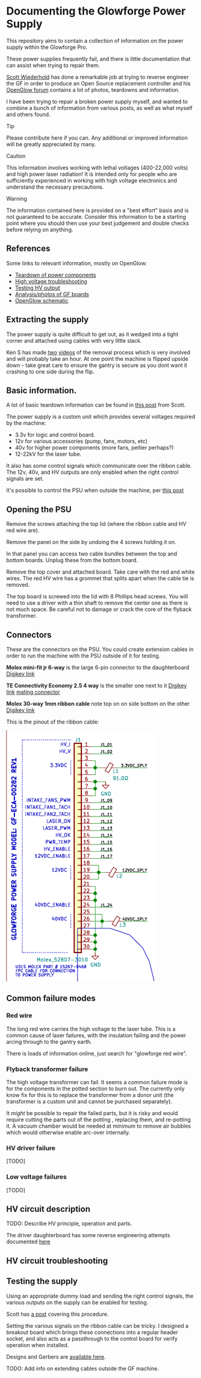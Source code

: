 # Documenting the Glowforge Power Supply

This repository aims to contain a collection of information on the
power supply within the Glowforge Pro.

These power supplies frequently fail, and there is little documentation
that can assist when trying to repair them.

[Scott Wiederhold](https://community.openglow.org/u/scottw514/summary) has
done a remarkable job at trying to reverse engineer the GF in order to
produce an Open Source replacement controller and his
[OpenGlow forum](http://community.openglow.org/) contains a lot of
photos, teardowns and information.

I have been trying to repair a broken power supply myself, and wanted
to combine a bunch of information from various posts, as well as what
myself and others found.

> [!TIP]
> Please contribute here if you can. Any additional or improved
> information will be greatly appreciated by many.

> [!CAUTION]
> This information involves working with lethal voltages (400-22,000 volts)
> and high power laser radiation!
> It is intended only for people who are sufficiently experienced in
> working with high voltage electronics and understand the necessary
> precautions.

> [!WARNING]
> The information contained here is provided on a "best effort" basis
> and is not guaranteed to be accurate. Consider this information to
> be a starting point where you should then use your best judgement
> and double checks before relying on anything.

## References

Some links to relevant information, mostly on OpenGlow:

 * [Teardown of power components](https://community.openglow.org/t/reverse-engineering-pr0n/242/2)
 * [High voltage troubleshooting](https://community.openglow.org/t/laser-not-firing/680/2)
 * [Testing HV output](https://community.openglow.org/t/gf-not-fire-working-process/847/2)
 * [Analysis/photos of GF boards](https://community.openglow.org/t/list-of-ics-on-the-control-board/988)
 * [OpenGlow schematic](https://community.openglow.org/t/openglow-prototype-2-schematics/255)

## Extracting the supply

The power supply is quite difficult to get out, as it wedged into a tight
corner and attached using cables with very little slack.

Ken S has made [two](https://www.youtube.com/watch?v=dVIbavUEy1M)
[videos](https://www.youtube.com/watch?v=0B0-IHG0M_s) of the removal
process which is very involved and will probably take an hour.
At one point the machine is flipped upside down - take great care
to ensure the gantry is secure as you dont want it crashing to
one side during the flip.

## Basic information.

A lot of basic teardown information can be found in
[this post](https://community.openglow.org/t/reverse-engineering-pr0n/242)
from Scott.

The power supply is a custom unit which provides several voltages
required by the machine:

 * 3.3v for logic and control board.
 * 12v for various accessories (pump, fans, motors, etc)
 * 40v for higher power components (more fans, peltier perhaps?)
 * 12-22kV for the laser tube.

It also has some control signals which communicate over the ribbon
cable. The 12v, 40v, and HV outputs are only enabled when the right
control signals are set.

It's possible to control the PSU when outside the machine, per
[this post](https://community.openglow.org/t/gf-not-fire-working-process/847/2)

## Opening the PSU

Remove the screws attaching the top lid (where the ribbon cable and HV red
wire are).

Remove the panel on the side by undoing the 4 screws holding it on.

In that panel you can access two cable bundles between the top and bottom
boards. Unplug these from the bottom board.

Remove the top cover and attached board. Take care with the red and white
wires. The red HV wire has a grommet that splits apart when the cable tie
is removed.

The top board is screwed into the lid with 8 Phillips head screws. You will
need to use a driver with a thin shaft to remove the center one as there
is not much space. Be careful not to damage or crack the core of the
flyback transformer.

## Connectors

These are the connectors on the PSU. You could create extension cables in order
to run the machine with the PSU outside of it for testing.

__Molex mini-fit jr 6-way__ is the large 6-pin connector to the daughterboard [Digikey link](https://www.digikey.com/en/products/detail/molex/0766500076/2115933)
  
__TE Connectivity Economy 2.5 4 way__ is the smaller one next to it [Digikey link](https://www.digikey.com/en/products/detail/te-connectivity-amp-connectors/1744417-4/4730270) [mating connector](https://www.digikey.com/en/products/detail/te-connectivity-amp-connectors/1969588-4/5021426)

__Molex 30-way 1mm ribbon cable__ note top on on side bottom on the other [Digikey link](https://www.digikey.com/en/products/detail/molex/0152670468/4427333)

This is the pinout of the ribbon cable:

![Ribbon cable pinout](images/ribbon-pinout.png)

## Common failure modes

### Red wire

The long red wire carries the high voltage to the laser tube. This
is a common cause of laser failures, with the insulation failing
and the power arcing through to the gantry earth.

There is loads of information online, just search for "glowforge red wire".

### Flyback transformer failure

The high voltage transformer can fail. It seems a common failure mode is
for the components in the potted section to burn out. The currently only
know fix for this is to replace the transformer from a donor unit (the
transformer is a custom unit and cannot be purchased separately).

It *might* be possible to repair the failed parts, but it is risky and
would require cutting the parts out of the potting , replacing them,
and re-potting it. A vacuum chamber would be needed at minimum to
remove air bubbles which would otherwise enable arc-over internally.

### HV driver failure

[TODO]

### Low voltage failures

[TODO]

## HV circuit description

TODO: Describe HV principle, operation and parts.

The driver daughterboard has some reverse engineering attempts
documented [here](hv-driver/)

## HV circuit troubleshooting

## Testing the supply

Using an appropriate dummy load and sending the right control signals,
the various outputs on the supply can be enabled for testing.

Scott has [a post](https://community.openglow.org/t/gf-not-fire-working-process/847/2)
covering this procedure.

Setting the various signals on the ribbon cable can be tricky. I designed a
breakout board which brings these connections into a regular header socket,
and also acts as a passthrough to the control board for verify operation
when installed.

Designs and Gerbers are [available here](breakout-pcb/).


TODO: Add info on extending cables outside the GF machine.

